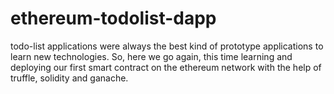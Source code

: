 # ethereum-todolist-dapp

todo-list applications were always the best kind of prototype applications to learn new technologies. So, here we go again, this time learning and deploying our first smart contract on the ethereum network with the help of truffle, solidity and ganache.
